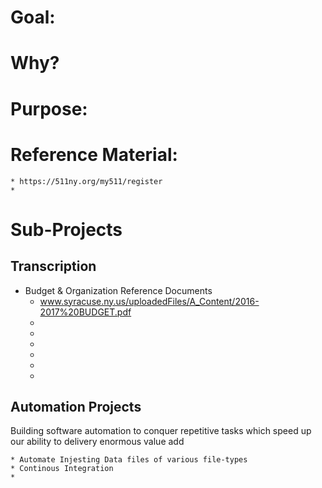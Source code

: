 # Goal:
# Why?
# Purpose:
# Reference Material:
    
    * https://511ny.org/my511/register
    * 

# Sub-Projects

## Transcription 
* Budget & Organization Reference Documents
    * www.syracuse.ny.us/uploadedFiles/A_Content/2016-2017%20BUDGET.pdf
    * 
    * 
    * 
    * 
    * 
    * 

## Automation Projects
Building software automation to conquer repetitive tasks which speed up our ability to delivery enormous value add 

    * Automate Injesting Data files of various file-types
    * Continous Integration
    * 




